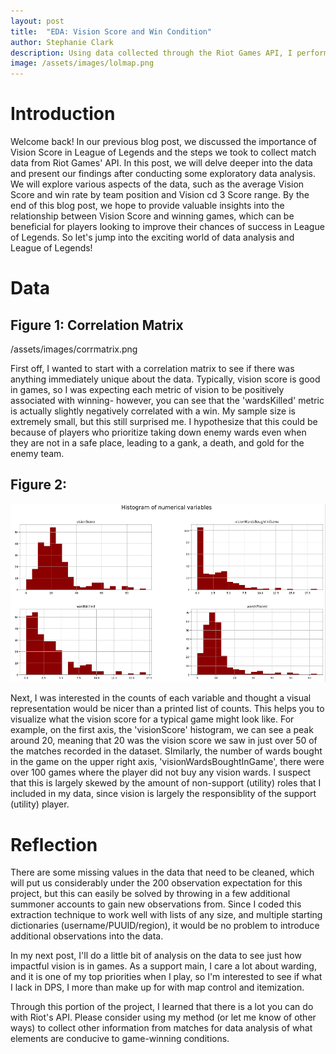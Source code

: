 ```yaml
---
layout: post
title:  "EDA: Vision Score and Win Condition"
author: Stephanie Clark
description: Using data collected through the Riot Games API, I perform a brief EDA of our data to search for insights.
image: /assets/images/lolmap.png
---
```


# Introduction

Welcome back! In our previous blog post, we discussed the importance of Vision Score in League of Legends and the steps we took to collect match data from Riot Games' API. In this post, we will delve deeper into the data and present our findings after conducting some exploratory data analysis. We will explore various aspects of the data, such as the average Vision Score and win rate by team position and Vision cd 3  Score range. By the end of this blog post, we hope to provide valuable insights into the relationship between Vision Score and winning games, which can be beneficial for players looking to improve their chances of success in League of Legends. So let's jump into the exciting world of data analysis and League of Legends!

# Data

## Figure 1: Correlation Matrix
/assets/images/corrmatrix.png

First off, I wanted to start with a correlation matrix to see if there was anything immediately unique about the data. Typically, vision score is good in games, so I was expecting each metric of vision to be positively associated with winning- however, you can see that the 'wardsKilled' metric is actually slightly negatively correlated with a win. My sample size is extremely small, but this still surprised me. I hypothesize that this could be because of players who prioritize taking down enemy wards even when they are not in a safe place, leading to a gank, a death, and gold for the enemy team.

## Figure 2: 
![Figure](/assets/images/hist.png)

Next, I was interested in the counts of each variable and thought a visual representation would be nicer than a printed list of counts. This helps you to visualize what the vision score for a typical game might look like. For example, on the first axis, the 'visionScore' histogram, we can see a peak around 20, meaning that 20 was the vision score we saw in just over 50 of the matches recorded in the dataset. SImilarly, the number of wards bought in the game on the upper right axis, 'visionWardsBoughtInGame', there were over 100 games where the player did not buy any vision wards. I suspect that this is largely skewed by the amount of non-support (utility) roles that I included in my data, since vision is largely the responsiblity of the support (utility) player.


# Reflection

There are some missing values in the data that need to be cleaned, which will put us considerably under the 200 observation expectation for this project, but this can easily be solved by throwing in a few additional summoner accounts to gain new observations from. Since I coded this extraction technique to work well with lists of any size, and multiple starting dictionaries (username/PUUID/region), it would be no problem to introduce additional observations into the data.

In my next post, I'll do a little bit of analysis on the data to see just how impactful vision is in games. As a support main, I care a lot about warding, and it is one of my top priorities when I play, so I'm interested to see if what I lack in DPS, I more than make up for with map control and itemization.

Through this portion of the project, I learned that there is a lot you can do with Riot's API. Please consider using my method (or let me know of other ways) to collect other information from matches for data analysis of what elements are conducive to game-winning conditions.
